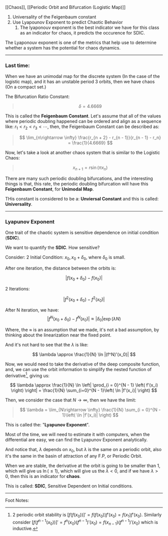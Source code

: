 [[Chaos]], [[Periodic Orbit and Bifurcation (Logistic Map)]]
1. Universality of the Feigenbaum constant
2. Use Lyapounov Exponent to predict Chaotic Behavior
	1. The lyaponouv exponent is the best indicator we have for this class as an indicator for chaos, it predicts the occurence for SDIC. 

The Lyaponouv exponent is one of the metrics that help use to determine whether a system has the potential for chaos dynamics. 

---
### **Last time**: 

When we have an unimodal map for the discrete system (In the case of the logistic map), and it has an unstable period 3 orbits, then we have chaos (On a compact set.)


The Bifurcation Ratio Constant: 

> $$ \delta = 4.6669 $$

This is called the **Feigenbaum Constant**. Let's assume that all of the values where periodic doubling happened can be ordered and align as a sequence like: $r_1 < r_2 < r_3< \cdots$, then, the Feigenbaum Constant can be described as: 

> $$
> \lim_{n\rightarrow \infty} \frac{r_{n + 2} - r_{n - 1}}{r_{n - 1} - r_n} = \frac{1}{4.6669}
> $$

Now, let's take a look at another chaos system that is similar to the Logistic Chaos: 

> $$ x_{n + 1} = r\sin(\pi x_n) $$

There are many such periodic doubling bifurcations, and the interesting things is that, this rate, the periodic doubling bifurcation will have this **Feigenbaum Constant**, for **Unimodal Map**. 

THis constant is considered to be a: **Unviersal Constant** and this is called: **Universality**. 

---
### **Lyapunov Exponent**

One trait of the chaotic system is sensitive dependence on initial condition (**SDIC**). 

We want to quantify the **SDIC**. How sensitive? 

Consider: 2 Initial Condition: $x_0, x_0 + \delta_0$, where $\delta_0$ is small. 

After one iteration, the distance between the orbits is: 

$$
|f(x_0 + \delta_0) - f(x_0)|
$$

2 Iterations: 

$$
|f^2(x_0 + \delta_0) - f^2(x_0)|
$$

After N iteration, we have: 
$$
|f^N(x_0 + \delta_0) - f^N(x_0)| \approx |\delta_0|\exp(\lambda N)
$$

Where, the $\approx$ is an assumption that we made, it's not a bad assumption, by thinking about the linearization near the fixed point. 

And it's not hard to see that the $\lambda$ is like: 

$$
\lambda  \approx 
\frac{1}{N} \ln |(f^N)'(x_0)|
$$

Now, we would need to take the derivative of the deep composite function, and, we can use the orbit information to simplify the nested function of derivative[^1], giving us: 

$$
\lambda \approx \frac{1}{N} \ln 
\left| 
\prod_{i = 0}^{N - 1} \left(
        f'(x_i)
    \right)
\right| = 
\frac{1}{N} \sum_{i=0}^{N - 1}\left(
        \ln |f'(x_i)|
    \right)
$$

Then, we consider the case that $N\rightarrow \infty$, then we have the limit: 

> $$
> \lambda = \lim_{N\rightarrow \infty} 
> \frac{1}{N}
> \sum_{i = 0}^{N - 1}\left(
>     \ln |f'(x_i)|
>     \right)
> $$

This is called the: "**Lyapunov Exponent**". 

Most of the time, we will need to estimate it with computers, when the differential are easy, we can find the Lyapunov Exponent analytically. 

And notice that, $\lambda$ depends on $x_0$, but $\lambda$ is the same on a periodic orbit, also it's the same in the basin of attraction of any F.P, or Periodic Orbit. 

When we are stable, the derivative at the orbit is going to be smaller than 1, which will give us $\ln(\le 1)$, which will give us the $\lambda < 0$, and if we have $\lambda > 0$, then this is an indicator for **chaos**. 

This is called: **SDIC**, Sensitive Dependent on Initial conditions. 

---
Foot Notes: 

[^1]: 2 periodic orbit stability is $[f(f(x_0))]' = f(f(x_0))f'(x_0) = f(x_1)f'(x_0)$. Similarly consider $[f(f^{n - 1}(x_0))]' = f^n(x_0)(f^{n-1})'(x_0) = f(x_{n - 1})(f^{n-1})'(x_0)$ which is inductive.